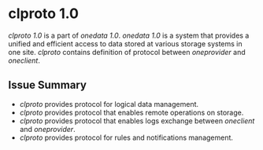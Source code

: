 clproto 1.0
===========

*clproto 1.0* is a part of *onedata 1.0*. *onedata 1.0* is a system that provides a unified and efficient access
to data stored at various storage systems in one site. *clproto* contains definition of protocol between 
*oneprovider* and *oneclient*.

Issue Summary
-------------

* *clproto* provides protocol for logical data management.
* *clproto* provides protocol that enables remote operations on storage.
* *clproto* provides protocol that enables logs exchange between *oneclient* and *oneprovider*.
* *clproto* provides protocol for rules and notifications management.